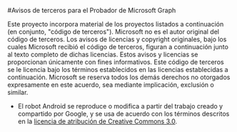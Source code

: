#<a name="third-party-notices-for-microsoft-graph-explorer"></a>Avisos de terceros para el Probador de Microsoft Graph

Este proyecto incorpora material de los proyectos listados a continuación (en conjunto, "código de terceros"). Microsoft no es el autor original del código de terceros. Los avisos de licencias y copyright originales, bajo los cuales Microsoft recibió el código de terceros, figuran a continuación junto al texto completo de dichas licencias. Estos avisos y licencias se proporcionan únicamente con fines informativos. Este código de terceros se le licencia bajo los términos establecidos en las licencias establecidas a continuación. Microsoft se reserva todos los demás derechos no otorgados expresamente en este acuerdo, sea mediante implicación, exclusión o similar. 

- El robot Android se reproduce o modifica a partir del trabajo creado y compartido por Google, y se usa de acuerdo con los términos descritos en la [licencia de atribución de Creative Commons 3.0](http://creativecommons.org/licenses/by/3.0/).